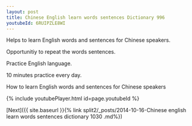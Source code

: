 ```yaml
---
layout: post
title: Chinese English learn words sentences Dictionary 996 
youtubeId: 6RUIPZLE8WI
---
```

 
 
Helps to learn English words and sentences for Chinese speakers.

Opportunitiy to repeat the words sentences. 

Practice English language. 
 
10 minutes practice every day. 
 
How to learn English words and sentences for Chinese speakers 
 
{% include youtubePlayer.html id=page.youtubeId %}
 
 
[Next]({{ site.baseurl }}{% link  split2/_posts/2014-10-16-Chinese english learn words sentences dictionary 1030 .md%})
 

